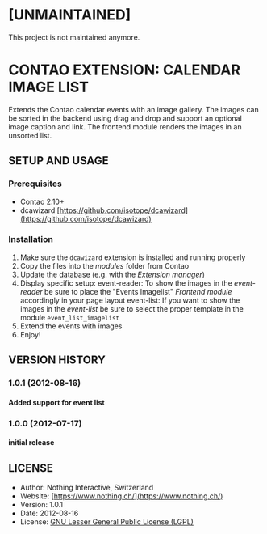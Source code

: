 # [UNMAINTAINED]
This project is not maintained anymore.

# CONTAO EXTENSION: CALENDAR IMAGE LIST
Extends the Contao calendar events with an image gallery. The images can be sorted in the backend using drag and drop and support an optional image caption and link. The frontend module renders the images in an unsorted list.

## SETUP AND USAGE
### Prerequisites
* Contao 2.10+
* dcawizard [https://github.com/isotope/dcawizard](https://github.com/isotope/dcawizard)

### Installation
1. Make sure the `dcawizard` extension is installed and running properly
2. Copy the files into the _modules_ folder from Contao
3. Update the database (e.g. with the _Extension manager_)
4. Display specific setup:
   event-reader: To show the images in the _event-reader_ be sure to place the "Events Imagelist" _Frontend module_ accordingly in your page layout
   event-list:   If you want to show the images in the _event-list_ be sure to select the proper template in the module `event_list_imagelist`
5. Extend the events with images
6. Enjoy!

## VERSION HISTORY
### 1.0.1 (2012-08-16)
#### Added support for event list
### 1.0.0 (2012-07-17)
#### initial release

## LICENSE

* Author:		Nothing Interactive, Switzerland
* Website: 		[https://www.nothing.ch/](https://www.nothing.ch/)
* Version: 		1.0.1
* Date: 		2012-08-16
* License: 		[GNU Lesser General Public License (LGPL)](http://www.gnu.org/licenses/lgpl.html)
